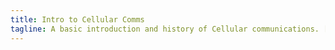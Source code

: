 ```yaml
---
title: Intro to Cellular Comms
tagline: A basic introduction and history of Cellular communications. [Slides](https://github.com/sww1235/Hashdump-Presentations/blob/master/GSM-sec/gsm-sec.pdf)
---
```


